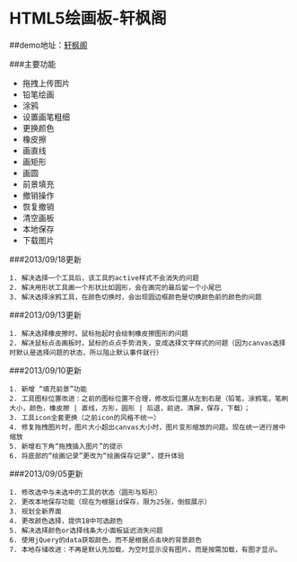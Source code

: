 HTML5绘画板-轩枫阁
==========

##demo地址：[轩枫阁](http://www.xuanfengge.com/funny/html5/draw/)

###主要功能

- 拖拽上传图片
- 铅笔绘画
- 涂鸦
- 设置画笔粗细
- 更换颜色
- 橡皮擦
- 画直线
- 画矩形
- 画圆
- 前景填充
- 撤销操作
- 恢复撤销
- 清空画板
- 本地保存
- 下载图片



###2013/09/18更新

	1. 解决选择一个工具后，该工具的active样式不会消失的问题
	2. 解决用形状工具画一个形状比如圆形，会在画完的最后留一个小尾巴
	3. 解决选择涂鸦工具，在颜色切换时，会出现圆边框颜色是切换颜色前的颜色的问题



###2013/09/13更新

	1. 解决选择橡皮擦时，鼠标抬起时会绘制橡皮擦图形的问题
	2. 解决鼠标点击画板时，鼠标的点点手势消失，变成选择文字样式的问题（因为canvas选择时默认是选择问题的状态，所以阻止默认事件就行）



###2013/09/10更新

	1. 新增 “填充前景”功能
	2. 工具图标位置改进：之前的图标位置不合理，修改后位置从左到右是（铅笔，涂鸦笔，笔刷大小，颜色，橡皮擦 | 直线，方形，圆形 | 后退，前进，清屏，保存，下载）；
	3. 工具icon全套更换（之前icon的风格不统一）
	4. 修复拖拽图片时，图片大小超出canvas大小时，图片变形缩放的问题。现在统一进行居中缩放
	5. 新增右下角“拖拽插入图片”的提示
	6. 将底部的“绘画记录”更改为“绘画保存记录”，提升体验




###2013/09/05更新

	1. 修改选中与未选中的工具的状态（圆形与矩形）
	2. 更改本地保存功能（现在为根据id保存，限为25张，倒叙展示）
	3. 规划全新界面
	4. 更改颜色选择，提供18中可选颜色
	5. 解决选择颜色or选择线条大小面板延迟消失问题
	6. 使用jQuery的data获取颜色，而不是根据点击块的背景颜色
	7. 本地存储改进：不再是默认先加载，为空时显示没有图片。而是按需加载，有图才显示。

